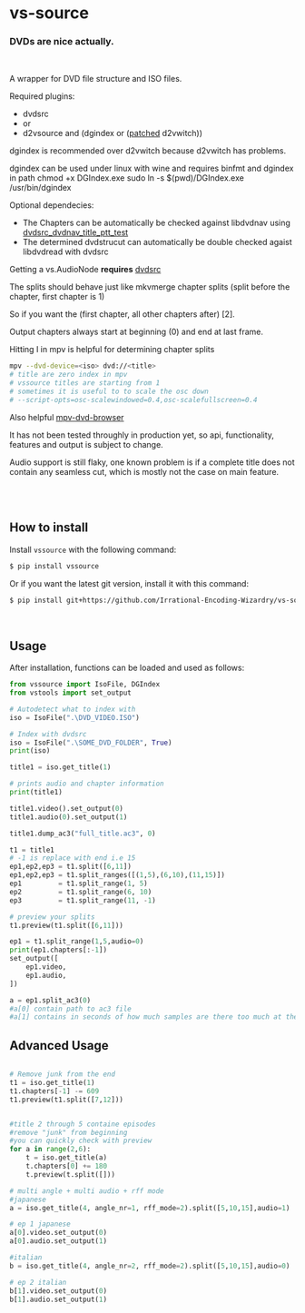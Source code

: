 # vs-source

### DVDs are nice actually.
<br>

A wrapper for DVD file structure and ISO files.

Required plugins:
- dvdsrc
- or
- d2vsource and (dgindex or ([patched](https://gist.github.com/jsaowji/ead18b4f1b90381d558eddaf0336164b) d2vwitch))

dgindex is recommended over d2vwitch because d2vwitch has problems.

dgindex can be used under linux with wine and requires binfmt and dgindex in path
chmod +x DGIndex.exe
sudo ln -s $(pwd)/DGIndex.exe /usr/bin/dgindex


Optional dependecies:
- The Chapters can be automatically be checked against libdvdnav using [dvdsrc_dvdnav_title_ptt_test](https://gist.github.com/jsaowji/2bbf9c776a3226d1272e93bb245f7538)
- The determined dvdstrucut can automatically be double checked agaist libdvdread with dvdsrc

Getting a vs.AudioNode  **requires** [dvdsrc](https://github.com/jsaowji/dvdsrc/)

The splits should behave just like mkvmerge chapter splits (split before the chapter, first chapter is 1)

So if you want the (first chapter, all other chapters after) [2].

Output chapters always start at beginning (0) and end at last frame.

Hitting I in mpv is helpful for determining chapter splits
```bash
mpv --dvd-device=<iso> dvd://<title>
# title are zero index in mpv
# vssource titles are starting from 1
# sometimes it is useful to to scale the osc down
# --script-opts=osc-scalewindowed=0.4,osc-scalefullscreen=0.4
```

Also helpful [mpv-dvd-browser](https://github.com/CogentRedTester/mpv-dvd-browser)

It has not been tested throughly in production yet, so api, functionality, features and output is subject to change.

Audio support is still flaky, one known problem is if a complete title does not contain any seamless cut, which is mostly not the case on main feature.

<br><br>
## How to install

Install `vssource` with the following command:

```sh
$ pip install vssource
```

Or if you want the latest git version, install it with this command:

```sh
$ pip install git+https://github.com/Irrational-Encoding-Wizardry/vs-source.git
```
<br>

## Usage

After installation, functions can be loaded and used as follows:

```py
from vssource import IsoFile, DGIndex
from vstools import set_output

# Autodetect what to index with
iso = IsoFile(".\DVD_VIDEO.ISO")

# Index with dvdsrc
iso = IsoFile(".\SOME_DVD_FOLDER", True)
print(iso)

title1 = iso.get_title(1)

# prints audio and chapter information
print(title1)

title1.video().set_output(0)
title1.audio(0).set_output(1)

title1.dump_ac3("full_title.ac3", 0)

t1 = title1
# -1 is replace with end i.e 15
ep1,ep2,ep3 = t1.split([6,11])
ep1,ep2,ep3 = t1.split_ranges([(1,5),(6,10),(11,15)])
ep1         = t1.split_range(1, 5)
ep2         = t1.split_range(6, 10)
ep3         = t1.split_range(11, -1)

# preview your splits
t1.preview(t1.split([6,11]))

ep1 = t1.split_range(1,5,audio=0)
print(ep1.chapters[:-1])
set_output([
    ep1.video,
    ep1.audio,
])

a = ep1.split_ac3(0)
#a[0] contain path to ac3 file
#a[1] contains in seconds of how much samples are there too much at the start
```

## Advanced Usage
```py

# Remove junk from the end 
t1 = iso.get_title(1)
t1.chapters[-1] -= 609
t1.preview(t1.split([7,12]))


#title 2 through 5 containe episodes
#remove "junk" from beginning
#you can quickly check with preview
for a in range(2,6):
    t = iso.get_title(a)
    t.chapters[0] += 180
    t.preview(t.split([]))

# multi angle + multi audio + rff mode
#japanese
a = iso.get_title(4, angle_nr=1, rff_mode=2).split([5,10,15],audio=1)

# ep 1 japanese
a[0].video.set_output(0)
a[0].audio.set_output(1)

#italian
b = iso.get_title(4, angle_nr=2, rff_mode=2).split([5,10,15],audio=0)

# ep 2 italian
b[1].video.set_output(0)
b[1].audio.set_output(1)

```